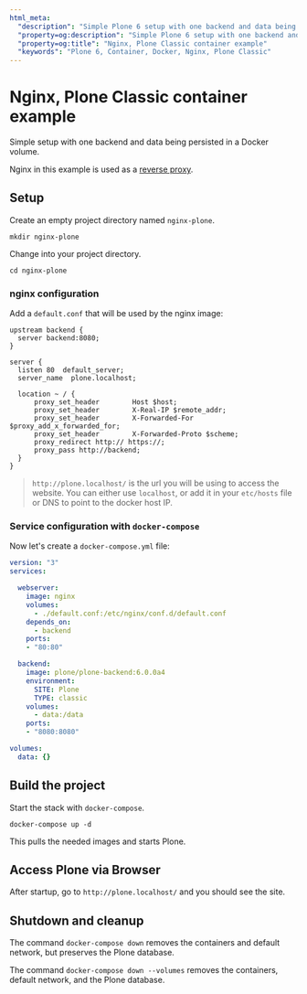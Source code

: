 ```yaml
---
html_meta:
  "description": "Simple Plone 6 setup with one backend and data being persisted in a Docker volume."
  "property=og:description": "Simple Plone 6 setup with one backend and data being persisted in a Docker volume."
  "property=og:title": "Nginx, Plone Classic container example"
  "keywords": "Plone 6, Container, Docker, Nginx, Plone Classic"
---
```


# Nginx, Plone Classic container example

Simple setup with one backend and data being persisted in a Docker volume.

Nginx in this example is used as a [reverse proxy](https://docs.nginx.com/nginx/admin-guide/web-server/reverse-proxy/").


## Setup

Create an empty project directory named `nginx-plone`.

```shell
mkdir nginx-plone
```

Change into your project directory.

```shell
cd nginx-plone
```


### nginx configuration

Add a `default.conf` that will be used by the nginx image:

```nginx
upstream backend {
  server backend:8080;
}

server {
  listen 80  default_server;
  server_name  plone.localhost;

  location ~ / {
      proxy_set_header        Host $host;
      proxy_set_header        X-Real-IP $remote_addr;
      proxy_set_header        X-Forwarded-For $proxy_add_x_forwarded_for;
      proxy_set_header        X-Forwarded-Proto $scheme;
      proxy_redirect http:// https://;
      proxy_pass http://backend;
  }
}
```

> `http://plone.localhost/` is the url you will be using to access the website.
> You can either use `localhost`, or add it in your `etc/hosts` file or DNS to point to the docker host IP.

### Service configuration with `docker-compose`

Now let's create a `docker-compose.yml` file:

```yaml
version: "3"
services:

  webserver:
    image: nginx
    volumes:
      - ./default.conf:/etc/nginx/conf.d/default.conf
    depends_on:
      - backend
    ports:
    - "80:80"

  backend:
    image: plone/plone-backend:6.0.0a4
    environment:
      SITE: Plone
      TYPE: classic
    volumes:
      - data:/data
    ports:
    - "8080:8080"

volumes:
  data: {}
```


## Build the project

Start the stack with `docker-compose`.

```shell
docker-compose up -d
```

This pulls the needed images and starts Plone.


## Access Plone via Browser

After startup, go to `http://plone.localhost/` and you should see the site.


## Shutdown and cleanup

The command `docker-compose down` removes the containers and default network, but preserves the Plone database.

The command `docker-compose down --volumes` removes the containers, default network, and the Plone database.
